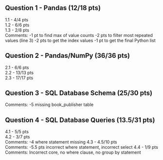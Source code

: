 ## Question 1 - Pandas (12/18 pts)
1.1 - 4/4 pts  
1.2 - 6/6 pts  
1.3 - 2/8 pts  
Comments:
-1 pt to find max of value counts
-2 pts to filter most repeated values (line 3)
-2 pts to get the index values
-1 pt to get the final Python list

## Question 2 - Pandas/NumPy (36/36 pts)
2.1 - 6/6 pts  
2.2 - 13/13 pts  
2.3 - 17/17 pts  

## Question 3 - SQL Database Schema (25/30 pts)
Comments:
-5 missing book_publisher table  

## Question 4 - SQL Database Queries (13.5/31 pts)
4.1 - 5/5 pts  
4.2 - 3/7 pts  
Comments:
-4 where statement missing
4.3 - 4.5/10 pts  
Comments:
-5.5 pts incorrect where statement, incorrect select
4.4 - 1/9 pts  
Comments: 
Incorrect core, no where clause, no group by statement
